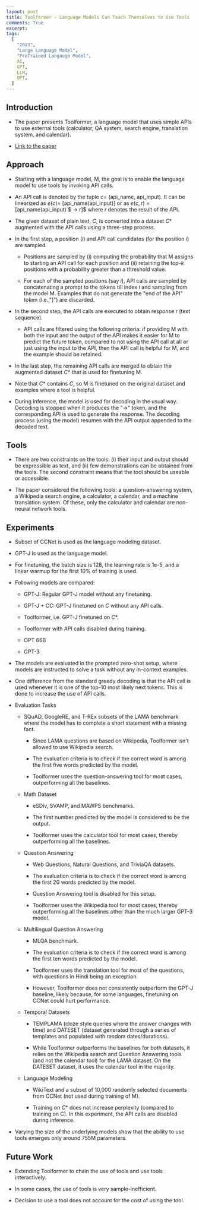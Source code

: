 ```yaml
---
layout: post
title: Toolformer - Language Models Can Teach Themselves to Use Tools
comments: True
excerpt:
tags:
  [
    "2023",
    "Large Language Model",
    "PreTrained Langauge Model",
    AI,
    GPT,
    LLM,
    OPT,
  ]
---
```


## Introduction

- The paper presents Toolformer, a language model that uses simple APIs to use external tools (calculator, QA system, search engine, translation system, and calendar).

- [Link to the paper](https://arxiv.org/abs/2302.04761)

## Approach

- Starting with a language model, M, the goal is to enable the language model to use tools by invoking API calls.

- An API call is denoted by the tuple $c =$ (api_name, api_input). It can be linearized as $e(c) =$ [api_name(api_input)$]$ or as $e(c, r) = [$api_name(api_input) $ -> r]$ where $r$ denotes the result of the API.

- The given dataset of plain text, $C$, is converted into a dataset $C*$ augmented with the API calls using a three-step process.

- In the first step, a position ($i$) and API call candidates (for the position $i$) are sampled.

  - Positions are sampled by (i) computing the probability that M assigns to starting an API call for each position and (ii) retaining the top-$k$ positions with a probability greater than a threshold value.

  - For each of the sampled positions (say $i$), API calls are sampled by concatenating a prompt to the tokens till index $i$ and sampling from the model M. Examples that do not generate the "end of the API" token (i.e.,"]") are discarded.

- In the second step, the API calls are executed to obtain response $r$ (text sequence).

  - API calls are filtered using the following criteria: if providing M with both the input and the output of the API makes it easier for M to predict the future token, compared to not using the API call at all or just using the input to the API, then the API call is helpful for M, and the example should be retained.

- In the last step, the remaining API calls are merged to obtain the augmented dataset $C*$ that is used for finetuning M.

- Note that $C*$ contains $C$, so M is finetuned on the original dataset and examples where a tool is helpful.

- During inference, the model is used for decoding in the usual way. Decoding is stopped when it produces the "->" token, and the corresponding API is used to generate the response. The decoding process (using the model) resumes with the API output appended to the decoded text.

## Tools

- There are two constraints on the tools: (i) their input and output should be expressible as text, and (ii) few demonstrations can be obtained from the tools. The second constraint means that the tool should be useable or accessible.

- The paper considered the following tools: a question-answering system, a Wikipedia search engine, a calculator, a calendar, and a machine translation system. Of these, only the calculator and calendar are non-neural network tools.

## Experiments

- Subset of CCNet is used as the language modeling dataset.

- GPT-J is used as the language model.

- For finetuning, the batch size is 128, the learning rate is 1e-5, and a linear warmup for the first 10% of training is used.

- Following models are compared:

  - GPT-J: Regular GPT-J model without any finetuning.

  - GPT-J + CC: GPT-J finetuned on $C$ without any API calls.

  - Toolformer, i.e. GPT-J finetuned on $C*$.

  - Toolformer with API calls disabled during training.

  - OPT 66B

  - GPT-3

- The models are evaluated in the prompted zero-shot setup, where models are instructed to solve a task without any in-context examples.

- One difference from the standard greedy decoding is that the API call is used whenever it is one of the top-10 most likely next tokens. This is done to increase the use of API calls.

- Evaluation Tasks

  - SQuAD, GoogleRE, and T-REx subsets of the LAMA benchmark where the model has to complete a short statement with a missing fact.

    - Since LAMA questions are based on Wikipedia, Toolformer isn't allowed to use Wikipedia search.

    - The evaluation criteria is to check if the correct word is among the first five words predicted by the model.

    - Toolformer uses the question-answering tool for most cases, outperforming all the baselines.

  - Math Dataset

    - eSDiv, SVAMP, and MAWPS benchmarks.

    - The first number predicted by the model is considered to be the output.

    - Toolformer uses the calculator tool for most cases, thereby outperforming all the baselines.

  - Question Answering

    - Web Questions, Natural Questions, and TriviaQA datasets.

    - The evaluation criteria is to check if the correct word is among the first 20 words predicted by the model.

    - Question Answering tool is disabled for this setup.

    - Toolformer uses the Wikipedia tool for most cases, thereby outperforming all the baselines other than the much larger GPT-3 model.

  - Multilingual Question Answering

    - MLQA benchmark.

    - The evaluation criteria is to check if the correct word is among the first ten words predicted by the model.

    - Toolformer uses the translation tool for most of the questions, with questions in Hindi being an exception.

    - However, Toolformer does not consistently outperform the GPT-J baseline, likely because, for some languages, finetuning on CCNet could hurt performance.

  - Temporal Datasets

    - TEMPLAMA (cloze style queries where the answer changes with time) and DATESET (dataset generated through a series of templates and populated with random dates/durations).

    - While Toolformer outperforms the baselines for both datasets, it relies on the Wikipedia search and Question Answering tools (and not the calendar tool) for the LAMA dataset. On the DATESET dataset, it uses the calendar tool in the majority.

  - Language Modeling

    - WikiText and a subset of 10,000 randomly selected documents from CCNet (not used during training of M).

    - Training on $C*$ does not increase perplexity (compared to training on C). In this experiment, the API calls are disabled during inference.

- Varying the size of the underlying models show that the ability to use tools emerges only around 755M parameters.

## Future Work

- Extending Toolformer to chain the use of tools and use tools interactively.

- In some cases, the use of tools is very sample-inefficient.

- Decision to use a tool does not account for the cost of using the tool.
